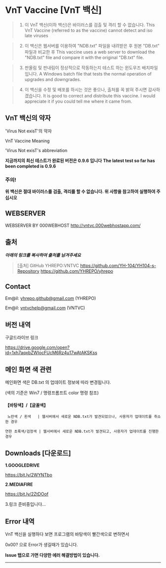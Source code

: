 # VnT Vaccine [VnT 백신]
>1. 이 VnT 백신(이하 백신)은 바이러스를 검출 및 격리 할 수 없습니다.
>	 This VnT Vaccine (referred to as the vaccine) cannot detect and iso late viruses

>2. 이 백신은 웹서버를 이용하여 "NDB.txt" 파일을 내려받은 후 원본 "DB.txt" 파일과 비교한 후 
>	 This vaccine uses a web server to download the "NDB.txt" file and compare it with the original "DB.txt" file.

>3. 판올림 및 판내림이 정상적으로 작동하는지 테스트 하는 윈도우즈 배치파일 입니다.
>	 A Windows batch file that tests the normal operation of upgrades and downgrades.

>4. 이 백신을 수정 및 배포를 하시는 것은 좋으나, 출처를 꼭 밝혀 주시면 감사하겠습니다.
>	 It is good to correct and distribute this vaccine. I would appreciate it if you could tell me where it came from.


## VnT 백신의 약자
'Virus Not exisT'의 약자

VnT Vaccine Meaning

'Virus Not exisT's abbreviation

**지금까지의 최신 테스트가 완료된 버전은 0.9.6 입니다**
**The latest test so far has been completed is 0.9.6**

### 주의!
**위 백신은 절대 바이러스를 검출, 격리를 할 수 없습니다. 
위 사항을 참고하여 실행하여 주십시오**

## WEBSERVER
WEBSERVER BY 000WEBHOST
	<http://vntvc.000webhostapp.com/>


## 출처
___아래의 링크를 복사하여 출처를 남겨주세요___
>	[출처]
>	GitHub YHREPO:VNTVC
>	<https://github.com/YH-104/YH104-s-Repository>
>	<https://github.com/YHREPO/yhrepo>
	
## Contact

Em@il: <yhrepo.github@gmail.com> (YHREPO)

Em@il: <vntvchelp@gmail.com> (VNTVC)

## 버전 내역
구글드라이브 링크

<https://drive.google.com/open?id=1xh7aqxbZWIocFUcM6Rz4u17wAtAKSKss>

## 메인 화면 색 관련
메인화면 색은 DB.txt 의 업데이트 정보에 따라 변경됩니다.

(색의 기준은 Win7 / 명령프롬프트 color 명령 참조)
#### 【바탕색】/【글꼴색】
`  노란색 / 횐색   | 웹서버에서 새로운 NDB.txt가 발견되었으나, 사용자가 업데이트를 취소한 경우 `

` 연한 초록색/검정색 | 웹서버에서 새로운 NDB.txt가 발견되고, 사용자가 업데이트를 진행한 경우 `

## Downloads [다운로드]

**1.GOOGLEDRIVE**

<https://bit.ly/2WYNTbo>


**2.MEDIAFIRE**

<https://bit.ly/2ZtDOof>


3.링크 준비중입니다...


## Error 내역
VnT 백신을 실행하다 보면 프로그램의 바탕색이 빨간색으로 변하면서

0x00? 으로 Error가 생길때가 있습니다.

**Issue 탭으로 가면 다양한 에러 해결방법이 있습니다.**


- - -
